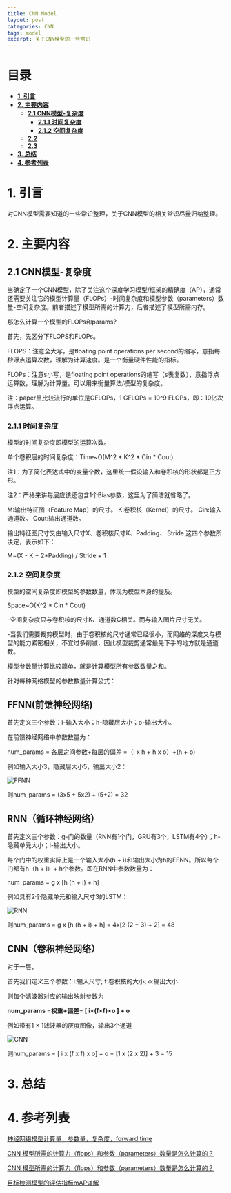 ```yaml
---
title: CNN Model
layout: post
categories: CNN
tags: model
excerpt: 关于CNN模型的一些常识
---
```


# 目录 <span id="home">

* **[1. 引言](#1)**
* **[2. 主要内容](#2)**
  * **[2.1 CNN模型-复杂度](#2.1)**
    * **[2.1.1 时间复杂度](#2.1.1)**
    * **[2.1.2 空间复杂度](#2.1.1)**
  * **[2.2 ](#2.2)**
  * **[2.3 ](#2.3)**
* **[3. 总结](#3)**
* **[4. 参考列表](#4)**

# 1. 引言 <span id="1">  

对CNN模型需要知道的一些常识整理，关于CNN模型的相关常识尽量归纳整理。

# 2. 主要内容<span id="2">  



## 2.1 CNN模型-复杂度<span id="2.1">

当确定了一个CNN模型，除了关注这个深度学习模型/框架的精确度（AP），通常还需要关注它的模型计算量（FLOPs）-时间复杂度和模型参数（parameters）数量-空间复杂度。前者描述了模型所需的计算力，后者描述了模型所需内存。

那怎么计算一个模型的FLOPs和params?

首先，先区分下FLOPS和FLOPs。

FLOPS：注意全大写，是floating point operations per second的缩写，意指每秒浮点运算次数，理解为计算速度。是一个衡量硬件性能的指标。

FLOPs：注意s小写，是floating point operations的缩写（s表复数），意指浮点运算数，理解为计算量。可以用来衡量算法/模型的复杂度。

注：paper里比较流行的单位是GFLOPs，1 GFLOPs = 10^9 FLOPs，即：10亿次浮点运算。

### 2.1.1 时间复杂度 <span id="2.1.1">

模型的时间复杂度即模型的运算次数。

单个卷积层的时间复杂度：Time~O(M^2 * K^2 * Cin * Cout)

注1：为了简化表达式中的变量个数，这里统一假设输入和卷积核的形状都是正方形。

注2：严格来讲每层应该还包含1个Bias参数，这里为了简洁就省略了。

M:输出特征图（Feature Map）的尺寸。
K:卷积核（Kernel）的尺寸。
Cin:输入通道数。
Cout:输出通道数。

输出特征图尺寸又由输入尺寸X、卷积核尺寸K、Padding、 Stride 这四个参数所决定，表示如下：

M=(X - K + 2*Padding) / Stride + 1


### 2.1.2 空间复杂度 <span id="2.1.2">

模型的空间复杂度即模型的参数数量，体现为模型本身的提及。

Space~O(K^2 * Cin * Cout)

-空间复杂度只与卷积核的尺寸K、通道数C相关。而与输入图片尺寸无关。

-当我们需要裁剪模型时，由于卷积核的尺寸通常已经很小，而网络的深度又与模型的能力紧密相关，不宜过多削减，因此模型裁剪通常最先下手的地方就是通道数。

模型参数量计算比较简单，就是计算模型所有参数数量之和。

针对每种网络模型的参数数量计算公式：

## FFNN(前馈神经网络)

首先定义三个参数：i-输入大小；h-隐藏层大小；o-输出大小。

在前馈神经网络中参数数量为：

num_params = 各层之间参数+每层的偏差 =（i x h + h x o）+(h + o)

例如输入大小3，隐藏层大小5，输出大小2：

![FFNN](https://imgkr.cn-bj.ufileos.com/cf289a9c-bde3-47c5-8326-54677df5f50b.png)

则num_params = (3x5 + 5x2) + (5+2) = 32

## RNN（循环神经网络）

首先定义三个参数：g-门的数量（RNN有1个门，GRU有3个，LSTM有4个）；h-隐藏单元大小；i-输出大小。

每个门中的权重实际上是一个输入大小(h + i)和输出大小为h的FFNN。所以每个门都有h（h + i）+ h个参数。即在RNN中参数数量为：

num_params = g x [h (h + i) + h]

例如具有2个隐藏单元和输入尺寸3的LSTM：

![RNN](https://imgkr.cn-bj.ufileos.com/50a3d518-cb20-4a51-9495-edaad61d1e40.png)

则num_params = g x [h (h + i) + h] = 4x[2 (2 + 3) + 2] = 48

## CNN（卷积神经网络）

对于一层，

首先我们定义三个参数：i:输入尺寸; f:卷积核的大小; o:输出大小

则每个滤波器对应的输出映射参数为

**num_params =权重+偏差= [ i×(f×f)×o ] + o**

例如带有1 × 1滤波器的灰度图像，输出3个通道

![CNN](https://imgkr.cn-bj.ufileos.com/9a30c021-1084-4e9f-8dbf-02ea943a8d5b.png)

则num_params = [ i x (f x f) x o] + o = [1 x (2 x 2)] + 3 = 15



# 3. 总结 <span id="3">  





# 4. 参考列表 <span id="4">  

[神经网络模型计算量，参数量，复杂度，forward time](https://blog.csdn.net/qq_43222384/article/details/90547012)

[CNN 模型所需的计算力（flops）和参数（parameters）数量是怎么计算的？](https://www.zhihu.com/question/65305385/answer/641705098)

[CNN 模型所需的计算力（flops）和参数（parameters）数量是怎么计算的？](https://www.zhihu.com/question/65305385)

[目标检测模型的评估指标mAP详解](https://zhuanlan.zhihu.com/p/37910324)
